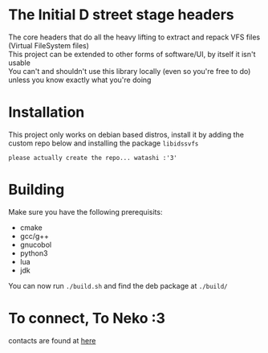 # The Initial D street stage headers  
The core headers that do all the heavy lifting to extract and repack VFS files (Virtual FileSystem files)  
This project can be extended to other forms of software/UI, by itself it isn't usable  
You can't and shouldn't use this library locally (even so you're free to do) unless you know exactly what you're doing  

# Installation  
This project only works on debian based distros, install it by adding the custom repo below and installing the package `libidssvfs`  
```
please actually create the repo... watashi :'3'
```

# Building  
Make sure you have the following prerequisits:  
- cmake  
- gcc/g++  
- gnucobol  
- python3  
- lua  
- jdk  

You can now run `./build.sh` and find the deb package at `./build/`  

# To connect, To Neko :3  
contacts are found at [here](https://github.com/NekoMimiOfficial/NekoMimiOfficial)   
